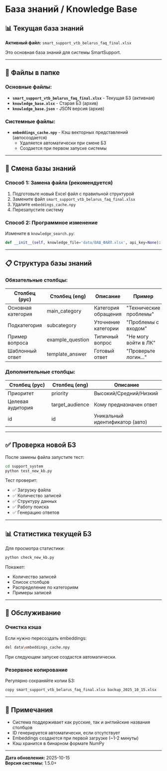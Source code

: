 # База знаний / Knowledge Base

## 📊 Текущая база знаний

**Активный файл:** `smart_support_vtb_belarus_faq_final.xlsx`

Это основная база знаний для системы SmartSupport.

---

## 📁 Файлы в папке

### Основные файлы:
- **`smart_support_vtb_belarus_faq_final.xlsx`** - Текущая БЗ (активная)
- **`knowledge_base.xlsx`** - Старая БЗ (архив)
- **`knowledge_base.json`** - JSON версия (архив)

### Системные файлы:
- **`embeddings_cache.npy`** - Кэш векторных представлений (автосоздается)
  - Удаляется автоматически при смене БЗ
  - Создается при первом запуске системы

---

## 🔄 Смена базы знаний

### Способ 1: Замена файла (рекомендуется)

1. Подготовьте новый Excel файл с правильной структурой
2. Замените файл `smart_support_vtb_belarus_faq_final.xlsx`
3. Удалите `embeddings_cache.npy`
4. Перезапустите систему

### Способ 2: Программное изменение

Измените в `knowledge_search.py`:
```python
def __init__(self, knowledge_file='data/ВАШ_ФАЙЛ.xlsx', api_key=None):
```

---

## 📋 Структура базы знаний

### Обязательные столбцы:

| Столбец (рус) | Столбец (eng) | Описание | Пример |
|---------------|---------------|----------|---------|
| Основная категория | main_category | Категория обращения | "Технические проблемы" |
| Подкатегория | subcategory | Уточнение категории | "Проблемы с входом" |
| Пример вопроса | example_question | Типичный вопрос | "Не могу войти в ЛК" |
| Шаблонный ответ | template_answer | Готовый ответ | "Проверьте логин..." |

### Дополнительные столбцы:

| Столбец (рус) | Столбец (eng) | Описание |
|---------------|---------------|----------|
| Приоритет | priority | Высокий/Средний/Низкий |
| Целевая аудитория | target_audience | Кому предназначен ответ |
| id | id | Уникальный идентификатор (авто) |

---

## ✅ Проверка новой БЗ

После замены файла запустите тест:

```bash
cd support_system
python test_new_kb.py
```

Тест проверит:
- ✅ Загрузку файла
- ✅ Количество записей
- ✅ Структуру данных
- ✅ Работу поиска
- ✅ Генерацию ответов

---

## 📊 Статистика текущей БЗ

Для просмотра статистики:
```bash
python check_new_kb.py
```

Покажет:
- Количество записей
- Список столбцов
- Распределение по категориям
- Примеры записей

---

## 🔧 Обслуживание

### Очистка кэша

Если нужно пересоздать embeddings:
```bash
del data\embeddings_cache.npy
```

При следующем запуске создастся автоматически.

### Резервное копирование

Регулярно сохраняйте копии БЗ:
```bash
copy smart_support_vtb_belarus_faq_final.xlsx backup_2025_10_15.xlsx
```

---

## 📝 Примечания

- Система поддерживает как русские, так и английские названия столбцов
- ID генерируется автоматически, если отсутствует
- Embeddings создаются при первой загрузке (~1-2 минуты)
- Кэш хранится в бинарном формате NumPy

---

**Дата обновления:** 2025-10-15  
**Версия системы:** 1.5.0+
